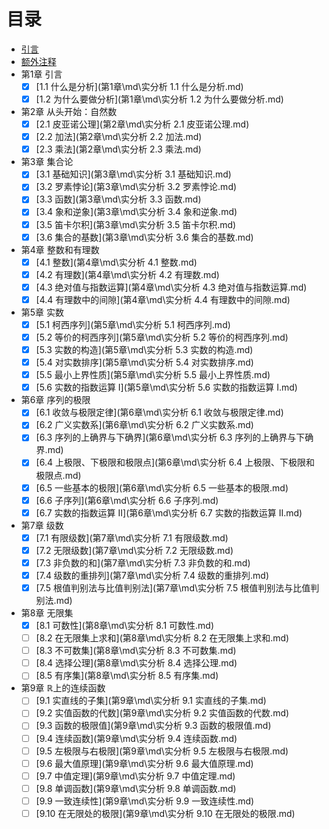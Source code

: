 # 目录

* [引言](README.md)
* [额外注释](额外注释\md\额外注释.md)
* 第1章   引言
  * [x] [1.1 什么是分析](第1章\md\实分析 1.1 什么是分析.md)
  * [x] [1.2 为什么要做分析](第1章\md\实分析 1.2 为什么要做分析.md)
* 第2章   从头开始：自然数
  * [x] [2.1 皮亚诺公理](第2章\md\实分析 2.1 皮亚诺公理.md)
  * [x] [2.2 加法](第2章\md\实分析 2.2 加法.md)
  * [x] [2.3 乘法](第2章\md\实分析 2.3 乘法.md)
* 第3章   集合论
  * [x] [3.1 基础知识](第3章\md\实分析 3.1 基础知识.md)
  * [x] [3.2 罗素悖论](第3章\md\实分析 3.2 罗素悖论.md)
  * [x] [3.3 函数](第3章\md\实分析 3.3 函数.md)
  * [x] [3.4 象和逆象](第3章\md\实分析 3.4 象和逆象.md)
  * [x] [3.5 笛卡尔积](第3章\md\实分析 3.5 笛卡尔积.md)
  * [x] [3.6 集合的基数](第3章\md\实分析 3.6 集合的基数.md)
* 第4章   整数和有理数
  * [x] [4.1 整数](第4章\md\实分析 4.1 整数.md)
  * [x] [4.2 有理数](第4章\md\实分析 4.2 有理数.md)
  * [x] [4.3 绝对值与指数运算](第4章\md\实分析 4.3 绝对值与指数运算.md)
  * [x] [4.4 有理数中的间隙](第4章\md\实分析 4.4 有理数中的间隙.md)
* 第5章   实数
  * [x] [5.1 柯西序列](第5章\md\实分析 5.1 柯西序列.md)
  * [x] [5.2 等价的柯西序列](第5章\md\实分析 5.2 等价的柯西序列.md)
  * [x] [5.3 实数的构造](第5章\md\实分析 5.3 实数的构造.md)
  * [x] [5.4 对实数排序](第5章\md\实分析 5.4 对实数排序.md)
  * [x] [5.5 最小上界性质](第5章\md\实分析 5.5 最小上界性质.md)
  * [x] [5.6 实数的指数运算 I](第5章\md\实分析 5.6 实数的指数运算 I.md)
* 第6章   序列的极限
  * [x] [6.1 收敛与极限定律](第6章\md\实分析 6.1 收敛与极限定律.md)
  * [x] [6.2 广义实数系](第6章\md\实分析 6.2 广义实数系.md)
  * [x] [6.3 序列的上确界与下确界](第6章\md\实分析 6.3 序列的上确界与下确界.md)
  * [x] [6.4 上极限、下极限和极限点](第6章\md\实分析 6.4 上极限、下极限和极限点.md)
  * [x] [6.5 一些基本的极限](第6章\md\实分析 6.5 一些基本的极限.md)
  * [x] [6.6 子序列](第6章\md\实分析 6.6 子序列.md)
  * [x] [6.7 实数的指数运算 II](第6章\md\实分析 6.7 实数的指数运算 II.md)
* 第7章   级数
  * [x] [7.1 有限级数](第7章\md\实分析 7.1 有限级数.md)
  * [x] [7.2 无限级数](第7章\md\实分析 7.2 无限级数.md)
  * [x] [7.3 非负数的和](第7章\md\实分析 7.3 非负数的和.md)
  * [x] [7.4 级数的重排列](第7章\md\实分析 7.4 级数的重排列.md)
  * [x] [7.5 根值判别法与比值判别法](第7章\md\实分析 7.5 根值判别法与比值判别法.md)
* 第8章   无限集
  * [x] [8.1 可数性](第8章\md\实分析 8.1 可数性.md)
  * [ ] [8.2 在无限集上求和](第8章\md\实分析 8.2 在无限集上求和.md)
  * [ ] [8.3 不可数集](第8章\md\实分析 8.3 不可数集.md)
  * [ ] [8.4 选择公理](第8章\md\实分析 8.4 选择公理.md)
  * [ ] [8.5 有序集](第8章\md\实分析 8.5 有序集.md)
* 第9章   $\mathbb R$上的连续函数
  * [ ] [9.1 实直线的子集](第9章\md\实分析 9.1 实直线的子集.md)
  * [ ] [9.2 实值函数的代数](第9章\md\实分析 9.2 实值函数的代数.md)
  * [ ] [9.3 函数的极限值](第9章\md\实分析 9.3 函数的极限值.md)
  * [ ] [9.4 连续函数](第9章\md\实分析 9.4 连续函数.md)
  * [ ] [9.5 左极限与右极限](第9章\md\实分析 9.5 左极限与右极限.md)
  * [ ] [9.6 最大值原理](第9章\md\实分析 9.6 最大值原理.md)
  * [ ] [9.7 中值定理](第9章\md\实分析 9.7 中值定理.md)
  * [ ] [9.8 单调函数](第9章\md\实分析 9.8 单调函数.md)
  * [ ] [9.9 一致连续性](第9章\md\实分析 9.9 一致连续性.md)
  * [ ] [9.10 在无限处的极限](第9章\md\实分析 9.10 在无限处的极限.md)